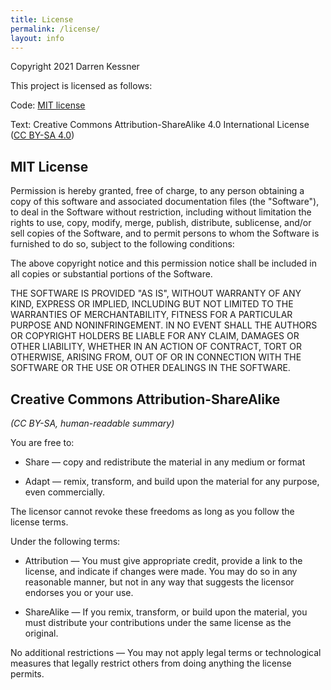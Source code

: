 ```yaml
---
title: License
permalink: /license/
layout: info
---
```


Copyright 2021 Darren Kessner

This project is licensed as follows:

Code: [MIT license](https://opensource.org/licenses/MIT)

Text: Creative Commons Attribution-ShareAlike 4.0 International License
([CC BY-SA 4.0](https://creativecommons.org/licenses/by-sa/4.0))


## MIT License

Permission is hereby granted, free of charge, to any person obtaining a copy of
this software and associated documentation files (the "Software"), to deal in
the Software without restriction, including without limitation the rights to
use, copy, modify, merge, publish, distribute, sublicense, and/or sell copies
of the Software, and to permit persons to whom the Software is furnished to do
so, subject to the following conditions:

The above copyright notice and this permission notice shall be included in all
copies or substantial portions of the Software.

THE SOFTWARE IS PROVIDED "AS IS", WITHOUT WARRANTY OF ANY KIND, EXPRESS OR
IMPLIED, INCLUDING BUT NOT LIMITED TO THE WARRANTIES OF MERCHANTABILITY,
FITNESS FOR A PARTICULAR PURPOSE AND NONINFRINGEMENT. IN NO EVENT SHALL THE
AUTHORS OR COPYRIGHT HOLDERS BE LIABLE FOR ANY CLAIM, DAMAGES OR OTHER
LIABILITY, WHETHER IN AN ACTION OF CONTRACT, TORT OR OTHERWISE, ARISING FROM,
OUT OF OR IN CONNECTION WITH THE SOFTWARE OR THE USE OR OTHER DEALINGS IN THE
SOFTWARE.


## Creative Commons Attribution-ShareAlike 
_(CC BY-SA, human-readable summary)_

You are free to:

- Share — copy and redistribute the material in any medium or format

- Adapt — remix, transform, and build upon the material for any purpose, even
  commercially.

The licensor cannot revoke these freedoms as long as you follow the license
terms.

Under the following terms:

- Attribution — You must give appropriate credit, provide a link to the
  license, and indicate if changes were made. You may do so in any reasonable
  manner, but not in any way that suggests the licensor endorses you or your
  use.

- ShareAlike — If you remix, transform, or build upon the material, you must
  distribute your contributions under the same license as the original.

No additional restrictions — You may not apply legal terms or technological
measures that legally restrict others from doing anything the license permits.


